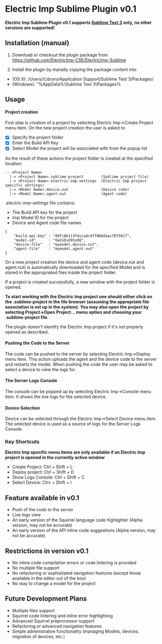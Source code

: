Electric Imp Sublime Plugin v0.1
=================================

**Electric Imp Sublime Plugin v0.1 supports [Sublime Text 3](https://www.sublimetext.com/3) only, no other versions are supported!**

## Installation (manual)

1. Download or checkout the plugin package from https://github.com/ElectricImp-CSE/ElectricImp-Sublime

2. Install the plugin by manally copying the package content into
  - (OS X): /Users/<username>/Library/Application Support/Sublime Text 3/Packages/
  - (Windows): "%AppData%\Sublime Text 3\Packages\% 

## Usage

#### Project creation

First step is creation of a project by selecting Electric Imp->Create Project menu item. On the new project creation the user is asked to:

- [X] Specify the project folder
- [X] Enter the Build API Key
- [X] Select Model the project will be associated with from the popup list

As the result of these actions the project folder is created at the specified location:

```
-- <Project Name>
  |-> <Project Name>.sublime-project        (Sublime project file)
  |-> <Project Name>.electric-imp-settings  (Electric Imp project specific settings)
  |-> <Model Name>.device.nut               (Device code)
  |-> <Model Name>.agent.nut                (Agent code)
 ```

<Project Name>.electric-imp-settings file contains:

- The Build API key for the project
- Imp Model ID for the project
- Device and Agent code file names 

```
{
	"build-api-key" : "09fc8b113fdscadcdff868daacf875017",
	"model-id"      : "UwIoEuX9to8Q",
	"device-file"   : "mymodel.device.nut",
	"agent-file"    : "mymodel.agent.nut"
}
```

On a new project creation the device and agent code (device.nut and agent.nut) is automatically downloaded for the specified Model and is stored in the appropriated files inside the project folder.

If a project is created successfully, a new window with the project folder is opened. 

**To start working with the Electric Imp project one should either click on the <Project Name>.sublime-project in the file browser (assuming the appropriate file association is set up in the system). You may also open the project by selecting Project->Open Project... menu option and choosing your <Project Name>.sublime-project file.**

The plugin doesn't identify the Electric Imp project if it's not properly opened as described.

#### Pushing the Code to the Server

The code can be pushed to the server by selecting Electric Imp->Deploy menu item. This action uploads the agent and the device code to the server and restarts the model. When pushing the code the user may be asked to select a device to view the logs for.

#### The Server Logs Console

The console can be popped up by selecting Electric Imp->Console menu item. It shows the live logs for the selected device.

#### Device Selection

Device can be selected through the Electric Imp->Select Device menu item. The selected device is used as a source of logs for the Server Logs Console.

### Key Shortcuts

**Electric Imp specific menu items are only available if an Electric Imp project is opened in the currently active window**

- Create Project: Ctrl + Shift + L
- Deploy project: Ctrl + Shift + D
- Show Logs Console: Ctrl + Shift + C
- Select Device: Ctrc + Shift + I


## Feature available in v0.1

- Push of the code to the server
- Live logs view
- An early version of the Squirrel language code highlighter (Alpha version, may not be accurate)
- An early version of the API inline code suggestions (Alpha version, may not be accurate)

## Restrictions in version v0.1

- No inline code compilation errors or code lintering is provided
- No multiple file support
- No refactoring or sophistiated navigation features (except those available in the editor out of the box)
- No way to change a model for the project

## Future Development Plans

- Multiple files support
- Squirrel code lintering and inline error highlighting
- Advanced Squirrel preprocessor support
- Refactoring or advanced navigation features
- Simple administrative functionality (managing Models, devices, migration of devices, etc.)